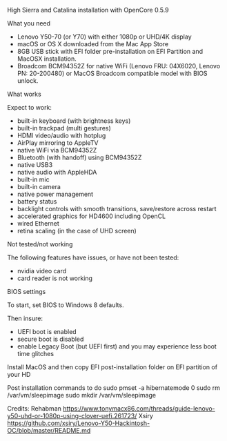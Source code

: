 High Sierra and Catalina installation with OpenCore 0.5.9

What you need

- Lenovo Y50-70 (or Y70) with either 1080p or UHD/4K display
- macOS or OS X downloaded from the Mac App Store
- 8GB USB stick with EFI folder pre-installation on EFI Partition and MacOSX installation.
- Broadcom BCM94352Z for native WiFi (Lenovo FRU: 04X6020, Lenovo PN: 20-200480) or MacOS Broadcom compatible model with BIOS unlock.

What works

Expect to work:
- built-in keyboard (with brightness keys)
- built-in trackpad (multi gestures)
- HDMI video/audio with hotplug
- AirPlay mirroring to AppleTV
- native WiFi via BCM94352Z
- Bluetooth (with handoff) using BCM94352Z
- native USB3
- native audio with AppleHDA
- built-in mic
- built-in camera
- native power management
- battery status
- backlight controls with smooth transitions, save/restore across restart
- accelerated graphics for HD4600 including OpenCL
- wired Ethernet
- retina scaling (in the case of UHD screen)

Not tested/not working

The following features have issues, or have not been tested:
- nvidia video card
- card reader is not working


BIOS settings

To start, set BIOS to Windows 8 defaults.

Then insure:
- UEFI boot is enabled
- secure boot is disabled
- enable Legacy Boot (but UEFI first) and you may experience less boot time glitches
 
Install MacOS and then copy EFI post-installation folder on EFI partition of your HD 
 
Post installation commands to do
sudo pmset -a hibernatemode 0
sudo rm /var/vm/sleepimage
sudo mkdir /var/vm/sleepimage

Credits:
Rehabman
https://www.tonymacx86.com/threads/guide-lenovo-y50-uhd-or-1080p-using-clover-uefi.261723/
Xsiry
https://github.com/xsiry/Lenovo-Y50-Hackintosh-OC/blob/master/README.md
